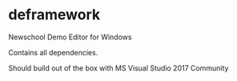 # deframework
Newschool Demo Editor for Windows

Contains all dependencies.

Should build out of the box with MS Visual Studio 2017 Community

